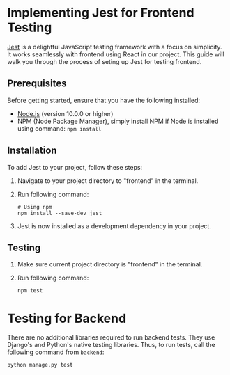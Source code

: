 # Implementing Jest for Frontend Testing

[Jest](https://jestjs.io/) is a delightful JavaScript testing framework with a focus on simplicity. It works seamlessly with frontend using React in our project. This guide will walk you through the process of seting up Jest for testing frontend.

## Prerequisites

Before getting started, ensure that you have the following installed:

- [Node.js](https://nodejs.org/) (version 10.0.0 or higher)
- NPM (Node Package Manager), simply install NPM if Node is installed using command:
    ```npm install```

## Installation

To add Jest to your project, follow these steps: 

1. Navigate to your project directory to "frontend" in the terminal.

2. Run following command:

    ```
    # Using npm
    npm install --save-dev jest
    ```

3. Jest is now installed as a development dependency in your project.

## Testing

1. Make sure current project directory is "frontend" in the terminal.

2. Run following command:

    ```npm test```

# Testing for Backend

There are no additional libraries required to run backend tests. They use Django's and Python's native 
testing libraries. Thus, to run tests, call the following command from `backend`:

`python manage.py test`
